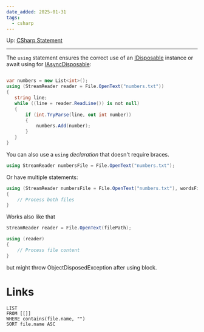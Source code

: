 ```yaml
---
date_added: 2025-01-31
tags:
  - csharp
---
```

Up: [CSharp Statement](CSharp%20Statement.md)
___
The `using` statement ensures the correct use of an [IDisposable](IDisposable.md) instance or await using for [IAsyncDisposable](IAsyncDisposable.md):

 ```csharp

var numbers = new List<int>();
using (StreamReader reader = File.OpenText("numbers.txt"))
{
    string line;
    while ((line = reader.ReadLine()) is not null)
    {
        if (int.TryParse(line, out int number))
        {
            numbers.Add(number);
        }
    }
}
 ```
You can also use a `using` _declaration_ that doesn't require braces.
```cs
using StreamReader numbersFile = File.OpenText("numbers.txt");
```
Or have multiple statements:
```cs
using (StreamReader numbersFile = File.OpenText("numbers.txt"), wordsFile = File.OpenText("words.txt"))
{
    // Process both files
}
```

Works also like that
```cs
StreamReader reader = File.OpenText(filePath);

using (reader)
{
    // Process file content
}
```

but might throw ObjectDisposedException after using block.
# Links
```dataview
LIST
FROM [[]]
WHERE contains(file.name, "")
SORT file.name ASC
```
